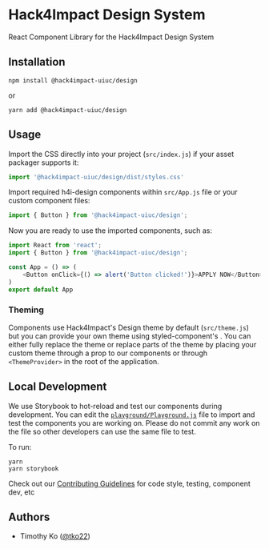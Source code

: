 # Hack4Impact Design System

React Component Library for the Hack4Impact Design System

## Installation
```
npm install @hack4impact-uiuc/design
```
or
```
yarn add @hack4impact-uiuc/design
```

## Usage

Import the CSS directly into your project (`src/index.js`) if your asset packager supports it:
```javascript
import '@hack4impact-uiuc/design/dist/styles.css'
```

Import required h4i-design components within `src/App.js` file or your custom component files:
```javascript
import { Button } from '@hack4impact-uiuc/design';
```

Now you are ready to use the imported components, such as:
```javascript
import React from 'react';
import { Button } from '@hack4impact-uiuc/design';

const App = () => (
    <Button onClick={() => alert('Button clicked!')}>APPLY NOW</Button>
)
export default App
```

### Theming
Components use Hack4Impact's Design theme by default (`src/theme.js`) but you can provide your own theme using styled-component's [<ThemeProvider>](https://styled-components.com/docs/advanced). You can either fully replace the theme or replace parts of the theme by placing your custom theme through a prop to our components or through `<ThemeProvider>` in the root of the application.


## Local Development
We use Storybook to hot-reload and test our components during development. You can edit the [`playground/Playground.js`]('./playground/Playground.js) file to import and test the components you are working on. Please do not commit any work on the file so other developers can use the same file to test.

To run:
```
yarn
yarn storybook
```

Check out our [Contributing Guidelines]('./CONTRIBUTING.md') for code style, testing, component dev, etc

## Authors
- Timothy Ko ([@tko22](https://github.com/tko22))

